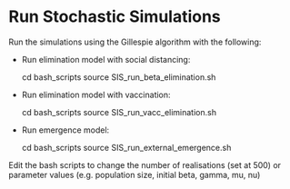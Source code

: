 # Run Stochastic Simulations

Run the simulations using the Gillespie algorithm with the following: 

- Run elimination model with social distancing:

    cd bash_scripts
    source SIS_run_beta_elimination.sh

- Run elimination model with vaccination:

    cd bash_scripts
    source SIS_run_vacc_elimination.sh

- Run emergence model:

    cd bash_scripts
    source SIS_run_external_emergence.sh

Edit the bash scripts to change the number of realisations (set at 500) or  parameter values (e.g. population size, initial beta, gamma, mu, nu) 
 
